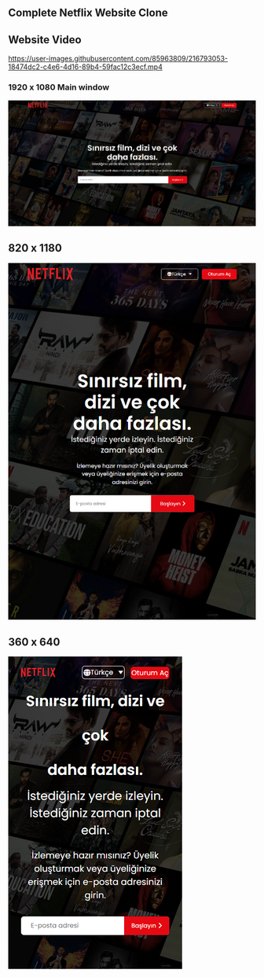 ## Complete Netflix Website Clone

## Website Video
https://user-images.githubusercontent.com/85963809/216793053-18474dc2-c4e6-4d16-89b4-59fac12c3ecf.mp4

### 1920 x 1080 Main window
![Main](images/ReadMdPic1.png)

## 820 x 1180
![Responsive](images/ReadMdPic2.png)

## 360 x 640
![Responsive](images/ReadMdPic3.png)

